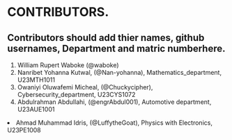 # CONTRIBUTORS.
## Contributors should add thier names, github usernames, Department and matric numberhere.
<ol>
<li>William Rupert Waboke (@waboke)
<li>Nanribet Yohanna Kutwal, (@Nan-yohanna), Mathematics_department, U23MTH1011</li>
<li>Owaniyi Oluwafemi Micheal, (@Chuckycipher), Cybersecurity_department, U23CYS1072</li>
  <li>Abdulrahman Abdullahi, (@engrAbdul001), Automotive department, U23AUE1001</li>
</ol>
<li>Ahmad Muhammad Idris, (@LuffytheGoat), Physics with Electronics, U23PE1008</li>
